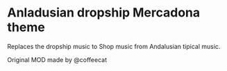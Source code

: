# Anladusian dropship Mercadona theme
Replaces the dropship music to Shop music from Andalusian tipical music.

Original MOD made by @coffeecat
